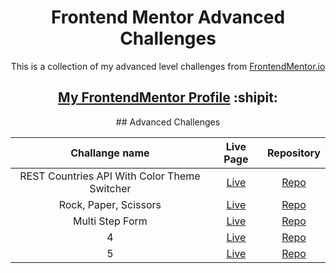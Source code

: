 <h1 align="center">Frontend Mentor Advanced Challenges</h1>

<p align="center">This is a collection of my advanced level challenges from <a href="https://www.frontendmentor.io/" target="_blank">FrontendMentor.io</a></p>

<h2 align="center"><a href="https://www.frontendmentor.io/profile/dnksebastian" target="_blank">My FrontendMentor Profile</a>  :shipit:</h2>

<div align="center"> 
## Advanced Challenges

| Challange name | Live Page | Repository |
| :------------: | :-------: | :--------: |
| REST Countries API With Color Theme Switcher | <a href="https://rest-countries-xfqy.onrender.com/" target="_blank">Live</a>  | <a href="https://github.com/dnksebastian/Frontend-Mentor-Advanced-Solutions/tree/main/rest-countries" target="_blank">Repo</a>  |
| Rock, Paper, Scissors | <a href="https://rock-paper-scissors-ri7a.onrender.com/" target="_blank">Live</a>  | <a href="https://github.com/dnksebastian/Frontend-Mentor-Advanced-Solutions/tree/main/rock-paper-scissors" target="_blank">Repo</a>  |
| Multi Step Form | <a href="https://multistep-form-739j.onrender.com/" target="_blank">Live</a>  | <a href="https://github.com/dnksebastian/Frontend-Mentor-Advanced-Solutions/tree/main/multi-step-form" target="_blank">Repo</a>  |
| 4 | <a href="#/" target="_blank">Live</a>  | <a href="#/" target="_blank">Repo</a>  |
| 5 | <a href="#/" target="_blank">Live</a>  | <a href="#/" target="_blank">Repo</a>  |
</div>